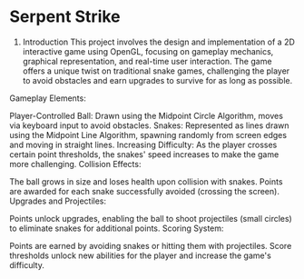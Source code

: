 # Serpent Strike 

1. Introduction
This project involves the design and implementation of a 2D interactive game using OpenGL, focusing on gameplay mechanics, graphical representation, and real-time user interaction. The game offers a unique twist on traditional snake games, challenging the player to avoid obstacles and earn upgrades to survive for as long as possible.

Gameplay Elements:

Player-Controlled Ball: Drawn using the Midpoint Circle Algorithm, moves via keyboard input to avoid obstacles.
Snakes: Represented as lines drawn using the Midpoint Line Algorithm, spawning randomly from screen edges and moving in straight lines.
Increasing Difficulty: As the player crosses certain point thresholds, the snakes' speed increases to make the game more challenging.
Collision Effects:

The ball grows in size and loses health upon collision with snakes.
Points are awarded for each snake successfully avoided (crossing the screen).
Upgrades and Projectiles:

Points unlock upgrades, enabling the ball to shoot projectiles (small circles) to eliminate snakes for additional points.
Scoring System:

Points are earned by avoiding snakes or hitting them with projectiles.
Score thresholds unlock new abilities for the player and increase the game's difficulty.
